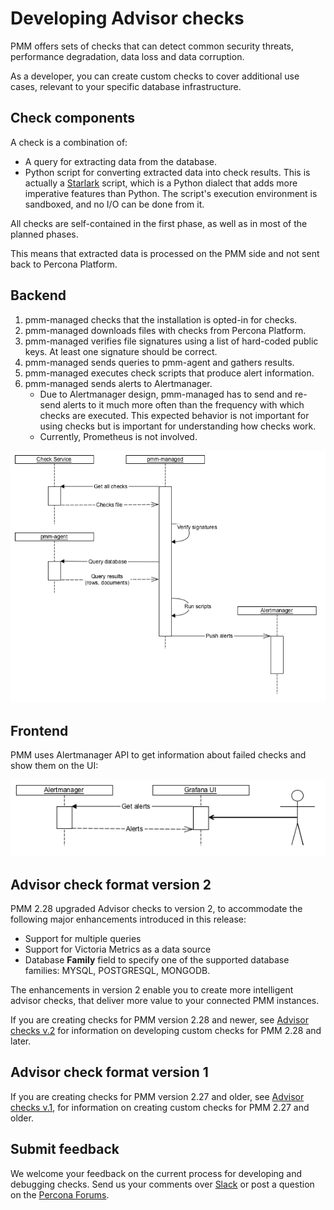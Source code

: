 # Developing Advisor checks
PMM offers sets of checks that can detect common security threats, performance degradation, data loss and data corruption.

As a developer, you can create custom checks to cover additional use cases, relevant to your specific database infrastructure.

## Check components

A check is a combination of:

- A query for extracting data from the database.
- Python script for converting extracted data into check results. This is actually a [Starlark](https://github.com/google/starlark-go) script, which is a Python dialect that adds more imperative features than Python. The script's execution environment is sandboxed, and no I/O can be done from it.

All checks are self-contained in the first phase, as well as in most of the planned phases.

This means that extracted data is processed on the PMM side and not sent back to Percona Platform.

## Backend

1. pmm-managed checks that the installation is opted-in for checks.
2. pmm-managed downloads files with checks from Percona Platform.
3. pmm-managed verifies file signatures using a list of hard-coded public keys. At least one signature should be correct.
4. pmm-managed sends queries to pmm-agent and gathers results.
5. pmm-managed executes check scripts that produce alert information.
6. pmm-managed sends alerts to Alertmanager.
   - Due to Alertmanager design, pmm-managed has to send and re-send alerts to it much more often than the frequency with which checks are executed. This expected behavior is not important for using checks but is important for understanding how checks work.
   - Currently, Prometheus is not involved.

![!](../../_images/BackendChecks.png)

## Frontend
PMM uses Alertmanager API to get information about failed checks and show them on the UI:

![!](../../_images/FrontEndChecks.png)

## Advisor check format version 2
PMM 2.28 upgraded Advisor checks to version 2, to accommodate the following major enhancements introduced in this release:


- Support for multiple queries
- Support for Victoria Metrics as a data source
- Database **Family** field to specify one of the supported database families: MYSQL, POSTGRESQL, MONGODB.

The enhancements in version 2 enable you to create more intelligent advisor checks, that deliver more value to your connected PMM instances.

If you are creating checks for PMM version 2.28 and newer, see [Advisor checks v.2](checks-v2.md) for information on developing custom checks for PMM 2.28 and later.

## Advisor check format version 1
If you are creating checks for PMM version 2.27 and older, see [Advisor checks v.1](checks-v1.md), for information on creating custom checks for PMM 2.27 and older.

## Submit feedback
We welcome your feedback on the current process for developing and debugging checks. Send us your comments over [Slack](https://percona.slack.com) or post a question on the [Percona Forums](https://forums.percona.com/).

